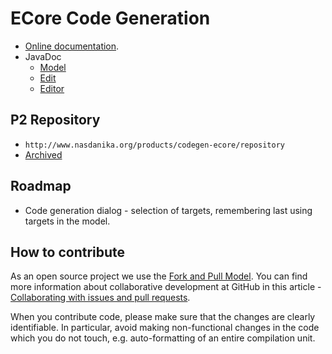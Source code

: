 # ECore Code Generation

* [Online documentation](org.nasdanika.codegen.ecore.editor/doc/ecore.md).
* JavaDoc
  * [Model](http://www.nasdanika.org/products/codegen-ecore/apidocs/org.nasdanika.codegen.ecore/apidocs)
  * [Edit](http://www.nasdanika.org/products/codegen-ecore/apidocs/org.nasdanika.codegen.ecore.edit/apidocs)
  * [Editor](http://www.nasdanika.org/products/codegen-ecore/apidocs/org.nasdanika.codegen.ecore.editor/apidocs)

## P2 Repository

* ``http://www.nasdanika.org/products/codegen-ecore/repository``
* [Archived](http://www.nasdanika.org/products/codegen-ecore/org.nasdanika.codegen.ecore.repository-0.1.0-SNAPSHOT.zip)
 
## Roadmap

* Code generation dialog - selection of targets, remembering last using targets in the model.

## How to contribute

As an open source project we use the [Fork and Pull Model](https://help.github.com/articles/about-collaborative-development-models/).
You can find more information about collaborative development at GitHub in this article - [Collaborating with issues and pull requests](https://help.github.com/categories/collaborating-with-issues-and-pull-requests).

When you contribute code, please make sure that the changes are clearly identifiable. In particular, avoid making non-functional changes in the code which you do not touch, 
e.g. auto-formatting of an entire compilation unit. 

